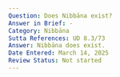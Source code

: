 ```yaml
---
Question: Does Nibbāna exist?
Answer in Brief: -
Category: Nibbāna
Sutta References: UD 8.3/73
Answer: Nibbāna does exist.
Date Entered: March 14, 2025
Review Status: Not started
---
```


